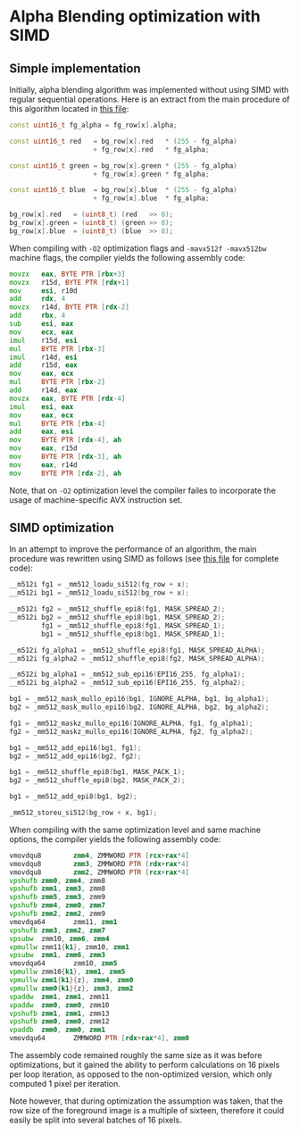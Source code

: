 # Alpha Blending optimization with SIMD

## Simple implementation

Initially, alpha blending algorithm was implemented without using SIMD with
regular sequential operations. Here is an extract from the main procedure of
this algorithm located in [this file](src/blending/blender_simple.cpp):

```cpp
const uint16_t fg_alpha = fg_row[x].alpha;

const uint16_t red   = bg_row[x].red   * (255 - fg_alpha)
                     + fg_row[x].red   * fg_alpha;

const uint16_t green = bg_row[x].green * (255 - fg_alpha)
                     + fg_row[x].green * fg_alpha;

const uint16_t blue  = bg_row[x].blue  * (255 - fg_alpha)
                     + fg_row[x].blue  * fg_alpha;

bg_row[x].red   = (uint8_t) (red   >> 8);
bg_row[x].green = (uint8_t) (green >> 8);
bg_row[x].blue  = (uint8_t) (blue  >> 8);
```

When compiling with `-O2` optimization flags and `-mavx512f -mavx512bw` machine
flags, the compiler yields the following assembly code:

```asm
movzx   eax, BYTE PTR [rbx+3]
movzx   r15d, BYTE PTR [rdx+1]
mov     esi, r10d
add     rdx, 4
movzx   r14d, BYTE PTR [rdx-2]
add     rbx, 4
sub     esi, eax
mov     ecx, eax
imul    r15d, esi
mul     BYTE PTR [rbx-3]
imul    r14d, esi
add     r15d, eax
mov     eax, ecx
mul     BYTE PTR [rbx-2]
add     r14d, eax
movzx   eax, BYTE PTR [rdx-4]
imul    esi, eax
mov     eax, ecx
mul     BYTE PTR [rbx-4]
add     eax, esi
mov     BYTE PTR [rdx-4], ah
mov     eax, r15d
mov     BYTE PTR [rdx-3], ah
mov     eax, r14d
mov     BYTE PTR [rdx-2], ah
```

Note, that on `-O2` optimization level the compiler failes to incorporate the
usage of machine-specific AVX instruction set.

## SIMD optimization

In an attempt to improve the performance of an algorithm, the main procedure
was rewritten using SIMD as follows (see
[this file](src/blending/blender_optimized.cpp) for complete code):

```cpp
__m512i fg1 = _mm512_loadu_si512(fg_row + x);
__m512i bg1 = _mm512_loadu_si512(bg_row + x);

__m512i fg2 = _mm512_shuffle_epi8(fg1, MASK_SPREAD_2);
__m512i bg2 = _mm512_shuffle_epi8(bg1, MASK_SPREAD_2);
        fg1 = _mm512_shuffle_epi8(fg1, MASK_SPREAD_1);
        bg1 = _mm512_shuffle_epi8(bg1, MASK_SPREAD_1);

__m512i fg_alpha1 = _mm512_shuffle_epi8(fg1, MASK_SPREAD_ALPHA);
__m512i fg_alpha2 = _mm512_shuffle_epi8(fg2, MASK_SPREAD_ALPHA);

__m512i bg_alpha1 = _mm512_sub_epi16(EPI16_255, fg_alpha1);
__m512i bg_alpha2 = _mm512_sub_epi16(EPI16_255, fg_alpha2);

bg1 = _mm512_mask_mullo_epi16(bg1, IGNORE_ALPHA, bg1, bg_alpha1);
bg2 = _mm512_mask_mullo_epi16(bg2, IGNORE_ALPHA, bg2, bg_alpha2);

fg1 = _mm512_maskz_mullo_epi16(IGNORE_ALPHA, fg1, fg_alpha1);
fg2 = _mm512_maskz_mullo_epi16(IGNORE_ALPHA, fg2, fg_alpha2);

bg1 = _mm512_add_epi16(bg1, fg1);
bg2 = _mm512_add_epi16(bg2, fg2);

bg1 = _mm512_shuffle_epi8(bg1, MASK_PACK_1);
bg2 = _mm512_shuffle_epi8(bg2, MASK_PACK_2);

bg1 = _mm512_add_epi8(bg1, bg2);

_mm512_storeu_si512(bg_row + x, bg1);
```

When compiling with the same optimization level and same machine options, the
compiler yields the following assembly code:

```asm
vmovdqu8        zmm4, ZMMWORD PTR [rcx+rax*4]
vmovdqu8        zmm3, ZMMWORD PTR [rdx+rax*4]
vmovdqu8        zmm2, ZMMWORD PTR [rcx+rax*4]
vpshufb zmm0, zmm4, zmm8
vpshufb zmm1, zmm3, zmm8
vpshufb zmm5, zmm3, zmm9
vpshufb zmm4, zmm0, zmm7
vpshufb zmm2, zmm2, zmm9
vmovdqa64       zmm11, zmm1
vpshufb zmm3, zmm2, zmm7
vpsubw  zmm10, zmm6, zmm4
vpmullw zmm11{k1}, zmm10, zmm1
vpsubw  zmm1, zmm6, zmm3
vmovdqa64       zmm10, zmm5
vpmullw zmm10{k1}, zmm1, zmm5
vpmullw zmm1{k1}{z}, zmm4, zmm0
vpmullw zmm0{k1}{z}, zmm3, zmm2
vpaddw  zmm1, zmm1, zmm11
vpaddw  zmm0, zmm0, zmm10
vpshufb zmm1, zmm1, zmm13
vpshufb zmm0, zmm0, zmm12
vpaddb  zmm0, zmm0, zmm1
vmovdqu64       ZMMWORD PTR [rdx+rax*4], zmm0
```

The assembly code remained roughly the same size as it was before optimizations,
but it gained the ability to perform calculations on 16 pixels per loop
iteration, as opposed to the non-optimized version, which only computed 1 pixel
per iteration.

Note however, that during optimization the assumption was taken, that the row
size of the foreground image is a multiple of sixteen, therefore it could easily
be split into several batches of 16 pixels.


